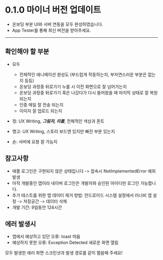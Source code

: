 # 0.1.0 마이너 버전 업데이트

- 온보딩 부분 UI와 서버 연동을 모두 완성하였습니다.
- App Tester를 통해 최신 버전을 받아주세요.

---

## 확인해야 할 부분

- 모두

  - 전체적인 애니메이션 완성도 (부드럽게 작동하는지, 부자연스러운 부분은 없는지 등등)
  - 온보딩 과정중 뒤로가기 누를 시 이전 화면으로 잘 넘어가는지
  - 온보딩 과정중 뒤로가기 혹은 나갔다가 다시 들어왔을 때 마지막 상태로 잘 복원 되는지
  - 인증 메일 잘 전송 되는지
  - 이미지 잘 업로드 되는지

- 정: UX Writing, ***그림자, 리플***, 전체적인 색상과 폰트

- 맹고: UX Writing, 스토리 보드엔 있지만 빠진 부분 있는지

- 숀: 서버에 요쳥 잘 가능지


## 참고사항

- 애플 로그인은 구현되지 않은 상태입니다 -> 접속시 NotImplementedError 예외 발생
- 아직 개발중인 앱이라 네이버 로그인은 개발자와 승인된 아이디만 로그인 가능합니다.
- 추가 테스트를 위한 앱 데이터 제거 방법: 안드로이드 시스템 설정에서 러너비 앱 설정 -> 저장공간 -> 데이터 삭제
- 개발 기간: 9일동안 124시간



## 에러 발생시

- 앱에서 예상하고 있던 오류: toast 띄움
- 예상하지 못한 오류: Exception Detected 새로운 화면 열림

모두 발생한 에러 화면 스크린샷과 발생 경로를 같이 멀씀해 주세요!
